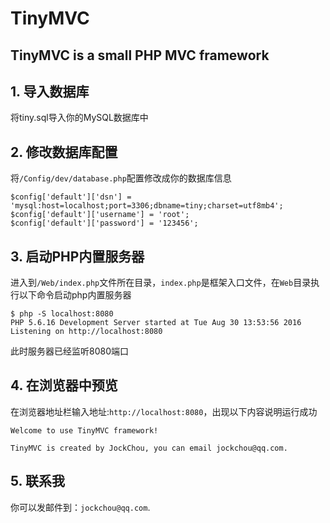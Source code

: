 # TinyMVC
TinyMVC is a small PHP MVC framework
----------
## 1. 导入数据库 ##
将tiny.sql导入你的MySQL数据库中

## 2. 修改数据库配置 ##
将`/Config/dev/database.php`配置修改成你的数据库信息
```
$config['default']['dsn'] = 'mysql:host=localhost;port=3306;dbname=tiny;charset=utf8mb4';
$config['default']['username'] = 'root';
$config['default']['password'] = '123456';
```

## 3. 启动PHP内置服务器 ##
进入到`/Web/index.php`文件所在目录，`index.php`是框架入口文件，在`Web`目录执行以下命令启动php内置服务器
```
$ php -S localhost:8080
PHP 5.6.16 Development Server started at Tue Aug 30 13:53:56 2016
Listening on http://localhost:8080
```
此时服务器已经监听8080端口

## 4. 在浏览器中预览 ##
在浏览器地址栏输入地址:`http://localhost:8080`，出现以下内容说明运行成功

```
Welcome to use TinyMVC framework!

TinyMVC is created by JockChou, you can email jockchou@qq.com.

```

## 5. 联系我 ##
你可以发邮件到：`jockchou@qq.com`.